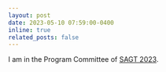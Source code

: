 ```yaml
---
layout: post
date: 2023-05-10 07:59:00-0400
inline: true
related_posts: false
---
```


I am in the Program Committee of <a href="https://www.royalholloway.ac.uk/research-and-teaching/departments-and-schools/computer-science/sagt-2023">SAGT 2023</a>.
